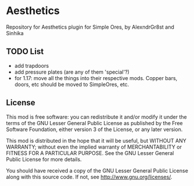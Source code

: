 # Aesthetics

Repository for Aesthetics plugin for Simple Ores, by AlexndrGr8st and Sinhika

TODO List
---------
* add trapdoors
* add pressure plates (are any of them 'special'?)
* for 1.17: move all the things into their respective mods. Copper bars, doors,
    etc should be moved to SimpleOres, etc.
    
License
-------

This mod is free software: you can redistribute it and/or modify it under the
terms of the GNU Lesser General Public License as published by the Free
Software Foundation, either version 3 of the License, or any later version.

This mod is distributed in the hope that it will be useful, but WITHOUT ANY
WARRANTY; without even the implied warranty of MERCHANTABILITY or FITNESS FOR A
PARTICULAR PURPOSE.  See the GNU Lesser General Public License for more
details.

You should have received a copy of the GNU Lesser General Public License along
with this source code.  If not, see <http://www.gnu.org/licenses/>.
